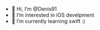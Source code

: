 - 👋 Hi, I’m @Denis91
- 👀 I’m interested in iOS develpment
- 🌱 I’m currently learning swift :) 


<!---
Denis91/Denis91 is a ✨ special ✨ repository because its `README.md` (this file) appears on your GitHub profile.
You can click the Preview link to take a look at your changes.
--->
